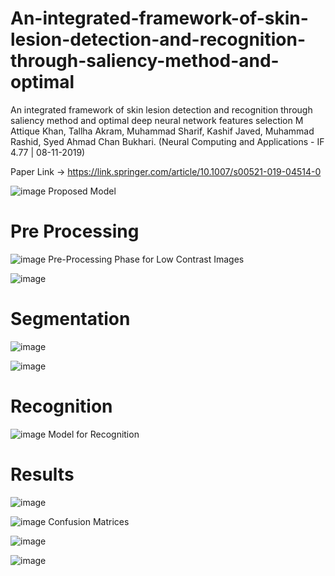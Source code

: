 # An-integrated-framework-of-skin-lesion-detection-and-recognition-through-saliency-method-and-optimal
An integrated framework of skin lesion detection and recognition through saliency method and optimal deep neural network features selection
M Attique Khan, Tallha Akram, Muhammad Sharif, Kashif Javed, Muhammad Rashid, Syed Ahmad Chan Bukhari.
(Neural Computing and Applications - IF 4.77 | 08-11-2019)

Paper Link -> https://link.springer.com/article/10.1007/s00521-019-04514-0

![image](https://user-images.githubusercontent.com/25412736/167694048-16451860-e44e-4163-8894-ce8f3dd5fa75.png)
Proposed Model

# Pre Processing
![image](https://user-images.githubusercontent.com/25412736/167694152-8b24293c-0c6d-45c5-8636-8d88041f478d.png)
Pre-Processing Phase for Low Contrast Images

![image](https://user-images.githubusercontent.com/25412736/167694301-f87e066a-3b7e-4364-86c9-f7999c435825.png)

# Segmentation
![image](https://user-images.githubusercontent.com/25412736/167694359-97d14942-7aea-4c0a-b3b8-3bc07be72a37.png)

![image](https://user-images.githubusercontent.com/25412736/167694422-f4792871-303d-4f70-b4d5-c51db0dce150.png)

# Recognition
![image](https://user-images.githubusercontent.com/25412736/167694488-8dbc3629-411c-4a20-a186-1ff83e25e322.png)
Model for Recognition

# Results

![image](https://user-images.githubusercontent.com/25412736/167694591-dd9574dc-01bc-4359-b515-db11a7285bdb.png)

![image](https://user-images.githubusercontent.com/25412736/167694815-39520749-0244-4cc2-9cca-44815982e208.png)
Confusion Matrices

![image](https://user-images.githubusercontent.com/25412736/167694867-c6ce7f38-d9c2-4a2e-afc1-4f03a81b3864.png)

![image](https://user-images.githubusercontent.com/25412736/167694913-20543b0d-b6d0-4bb7-ad89-872252f13782.png)
